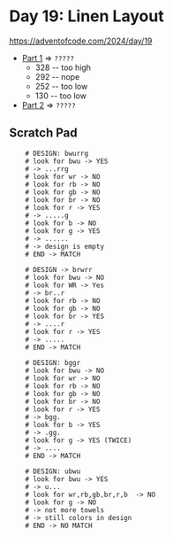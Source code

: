 # Day 19: Linen Layout
https://adventofcode.com/2024/day/19

* [Part 1](./puzzle1.py) => `?????`
  * 328 -- too high
  * 292 -- nope
  * 252 -- too low
  * 130 -- too low
* [Part 2](./puzzle2.py) => `?????`

## Scratch Pad
        # DESIGN: bwurrg
        # look for bwu -> YES
        # -> ...rrg
        # look for wr -> NO
        # look for rb -> NO
        # look for gb -> NO
        # look for br -> NO
        # look for r -> YES
        # -> .....g
        # look for b -> NO
        # look for g -> YES
        # -> ......
        # -> design is empty
        # END -> MATCH

        # DESIGN -> brwrr
        # look for bwu -> NO
        # look for WR -> Yes
        # -> br..r
        # look for rb -> NO
        # look for gb -> NO
        # look for br -> YES
        # -> ....r
        # look for r -> YES
        # -> .....
        # END -> MATCH

        # DESIGN: bggr
        # look for bwu -> NO
        # look for wr -> NO
        # look for rb -> NO
        # look for gb -> NO
        # look for br -> NO
        # look for r -> YES
        # -> bgg.
        # look for b -> YES
        # -> .gg.
        # look for g -> YES (TWICE)
        # -> ....
        # END -> MATCH

        # DESIGN: ubwu
        # look for bwu -> YES
        # -> u...
        # look for wr,rb,gb,br,r,b  -> NO
        # look for g -> NO
        # -> not more towels
        # -> still colors in design
        # END -> NO MATCH

